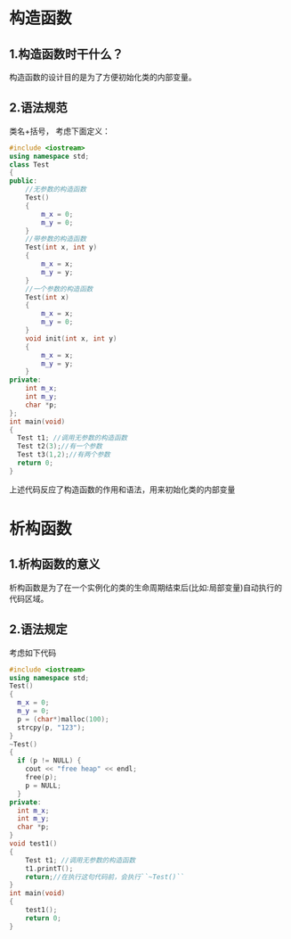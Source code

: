 # 构造函数

## 1.构造函数时干什么？
构造函数的设计目的是为了方便初始化类的内部变量。<br>
## 2.语法规范
类名+括号，
考虑下面定义：<br>
```cpp
#include <iostream>
using namespace std;
class Test
{
public:
	//无参数的构造函数
	Test()
	{
		m_x = 0;
		m_y = 0;
	}
	//带参数的构造函数
	Test(int x, int y)
	{
		m_x = x;
		m_y = y;
	}
	//一个参数的构造函数
	Test(int x)
	{
		m_x = x;
		m_y = 0;
	}
	void init(int x, int y)
	{
		m_x = x;
		m_y = y;
	}
private:
	int m_x;
	int m_y;
	char *p;
};
int main(void)
{
  Test t1; //调用无参数的构造函数
  Test t2(3);//有一个参数
  Test t3(1,2);//有两个参数
  return 0;
}
```

上述代码反应了构造函数的作用和语法，用来初始化类的内部变量

# 析构函数
## 1.析构函数的意义
析构函数是为了在一个实例化的类的生命周期结束后(比如:局部变量)自动执行的代码区域。
## 2.语法规定
考虑如下代码<br>

```cpp
#include <iostream>
using namespace std;
Test()
{
  m_x = 0;
  m_y = 0;
  p = (char*)malloc(100);
  strcpy(p, "123");
}
~Test()
{
  if (p != NULL) {
    cout << "free heap" << endl;
    free(p);
    p = NULL;
  }
private:
  int m_x;
  int m_y;
  char *p;
}
void test1()
{
	Test t1; //调用无参数的构造函数
	t1.printT();
	return;//在执行这句代码前，会执行``~Test()``
}
int main(void)
{
	test1();
	return 0;
}
```
